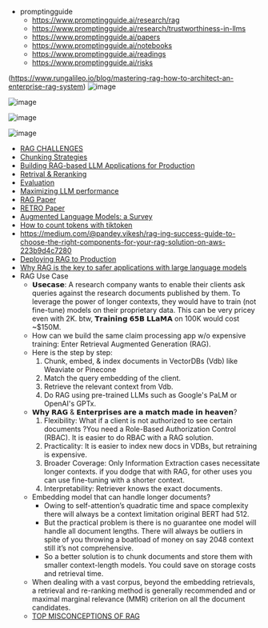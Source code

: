 - promptingguide
     - https://www.promptingguide.ai/research/rag
     - https://www.promptingguide.ai/research/trustworthiness-in-llms
     - https://www.promptingguide.ai/papers
     - https://www.promptingguide.ai/notebooks
     - https://www.promptingguide.ai/readings
     - https://www.promptingguide.ai/risks

(https://www.rungalileo.io/blog/mastering-rag-how-to-architect-an-enterprise-rag-system)
![image](https://github.com/harirajeev/learn_LLMS/assets/13446418/3299fc2a-0f0a-44c8-a685-f0c2657c81e1)

![image](https://github.com/harirajeev/learn_LLMS/assets/13446418/2a630253-fda2-4c7c-a8cd-00abb720825a)


![image](https://github.com/harirajeev/learn_LLMS/assets/13446418/b5f114c9-24db-47f0-9d47-3ee6ffc2ef21)



![image](https://github.com/harirajeev/learn_LLMS/assets/13446418/0285c2c1-5897-4231-917d-b0475fff8f2e)

- [RAG CHALLENGES](https://github.com/harirajeev/learn_LLMS/blob/main/RAG%20Challenges.md)
-  [ Chunking Strategies ](https://github.com/harirajeev/learn_LLMS/blob/main/chunking%20strategies.md)
- [Building RAG-based LLM Applications for Production](https://www.anyscale.com/blog/a-comprehensive-guide-for-building-rag-based-llm-applications-part-1)
- [Retrival & Reranking](https://github.com/harirajeev/learn_LLMS/blob/main/Retrieval%26Reranking.md)
- [Evaluation](https://github.com/harirajeev/learn_LLMS/blob/main/Evaluation.md)
- [Maximizing LLM performance](https://blog.ankitsanghvi.in/maximizing-llm-performace/)
- [RAG Paper](https://arxiv.org/pdf/2005.11401.pdf)
- [RETRO Paper](https://arxiv.org/pdf/2112.04426.pdf)
- [Augmented Language Models: a Survey](https://arxiv.org/pdf/2302.07842.pdf)
- [How to count tokens with tiktoken](https://github.com/openai/openai-cookbook/blob/main/examples/How_to_count_tokens_with_tiktoken.ipynb)
- https://medium.com/@pandey.vikesh/rag-ing-success-guide-to-choose-the-right-components-for-your-rag-solution-on-aws-223b9d4c7280
- [Deploying RAG to Production](https://haystack.deepset.ai/blog/rag-deployment)
- [Why RAG is the key to safer applications with large language models](https://www.deepset.ai/blog/llms-retrieval-augmentation)
- RAG Use Case
     - 𝗨𝘀𝗲𝗰𝗮𝘀𝗲:  A research company wants to enable their clients  ask queries against the research documents published by them. To leverage the power of longer contexts, they would have to train (not fine-tune) models on their proprietary data. This can be very pricey even with 2K. btw, 𝗧𝗿𝗮𝗶𝗻𝗶𝗻𝗴 𝟲𝟱𝗕 𝗟𝗟𝗮𝗠𝗔 on 100K would cost ~$150M.
     - How can we build the same claim processing app w/o expensive training:  Enter Retrieval Augmented Generation (RAG).
     - Here is the step by step:
         1. Chunk, embed, & index documents in VectorDBs (Vdb) like Weaviate or Pinecone
         2. Match the query embedding of the client.
         3. Retrieve the relevant context from Vdb.
         4. Do RAG using pre-trained LLMs such as Google's PaLM or OpenAI's GPTx.
     - 𝗪𝗵𝘆 𝗥𝗔𝗚 & 𝗘𝗻𝘁𝗲𝗿𝗽𝗿𝗶𝘀𝗲𝘀 𝗮𝗿𝗲 𝗮 𝗺𝗮𝘁𝗰𝗵 𝗺𝗮𝗱𝗲 𝗶𝗻 𝗵𝗲𝗮𝘃𝗲𝗻?
         1. Flexibility:  What if a client is not authorized to see certain documents ?You need a Role-Based Authorization Control (RBAC). It is easier to do RBAC with a RAG solution.
         2. Practicality: It is easier to index new docs in VDBs, but retraining is expensive.
         3. Broader Coverage: Only Information Extraction cases necessitate longer contexts. if you dodge that with RAG, for other uses you can use fine-tuning with a shorter context.
         4. Interpretability: Retriever knows the exact documents.
     - Embedding model that can handle longer documents?
         - Owing to self-attention’s quadratic time and space complexity there will always be a context limitation original BERT had 512.
         - But the practical problem is there is no guarantee one model will handle all document lengths. There will always be outliers in spite of you throwing a boatload of money on say 2048 context still it’s not comprehensive.
         - So a better solution is to chunk documents and store them with smaller context-length models. You could save on storage costs and retrieval time.
     - When dealing with a vast corpus, beyond the embedding retrievals, a retrieval and re-ranking method is generally recommended and or maximal marginal relevance (MMR) criterion on all the document candidates.
     - [TOP MISCONCEPTIONS OF RAG](https://media.licdn.com/dms/document/media/D561FAQFslxFrkRRp9A/feedshare-document-pdf-analyzed/0/1694709823484?e=1696464000&v=beta&t=6peZ0-W0TFFpnYaz3nh6TlvHuEOyB2i1p_aLHNzJFk4)
